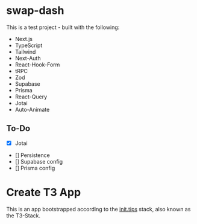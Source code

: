 # swap-dash

This is a test project - built with the following:

- Next.js
- TypeScript
- Tailwind
- Next-Auth
- React-Hook-Form
- tRPC
- Zod
- Supabase
- Prisma
- React-Query
- Jotai
- Auto-Animate

## To-Do

- [x] Jotai
- [] Persistence
- [] Supabase config
- [] Prisma config

# Create T3 App

This is an app bootstrapped according to the [init.tips](https://init.tips) stack, also known as the T3-Stack.
